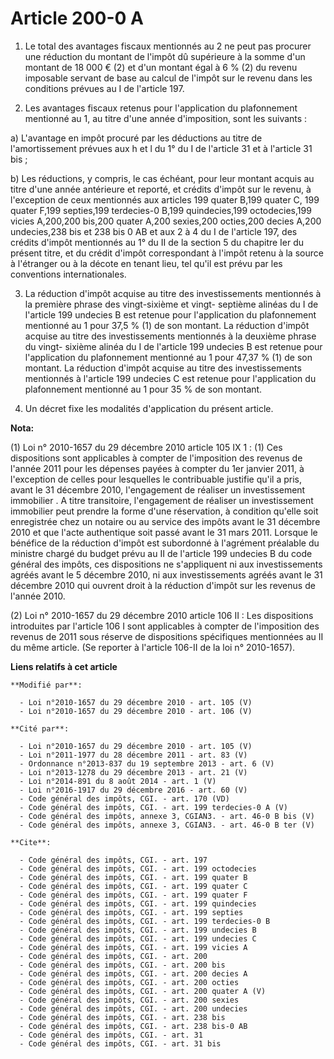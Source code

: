 # Article 200-0 A

1. Le total des avantages fiscaux mentionnés au 2 ne peut pas procurer une réduction du montant de l'impôt dû supérieure à la
somme d'un montant de 18 000 € (2) et d'un montant égal à 6 % (2) du revenu imposable servant de base au calcul de l'impôt
sur le revenu dans les conditions prévues au I de l'article 197.

2. Les avantages fiscaux retenus pour l'application du plafonnement mentionné au 1, au titre d'une année d'imposition, sont
les suivants : 

a) L'avantage en impôt procuré par les déductions au titre de l'amortissement prévues aux h et l du 1° du I de l'article 31
et à l'article 31 bis ; 

b) Les réductions, y compris, le cas échéant, pour leur montant acquis au titre d'une année antérieure et reporté, et crédits
d'impôt sur le revenu, à l'exception de ceux mentionnés aux articles 199 quater B,199 quater C,
199 quater F,199 septies,199 terdecies-0 B,199 quindecies,199 octodecies,199 vicies A,200,200 bis,200 quater A,200 sexies,200
octies,200 decies A,200 undecies,238 bis et 238 bis 0 AB et aux 2 à 4 du I de l'article 197, des crédits d'impôt mentionnés
au 1° du II de la section 5 du chapitre Ier du présent titre, et du crédit d'impôt correspondant à l'impôt retenu à la source
à l'étranger ou à la décote en tenant lieu, tel qu'il est prévu par les conventions internationales. 

3. La réduction d'impôt acquise au titre des investissements mentionnés à la première phrase des vingt-sixième et vingt-
septième alinéas du I de l'article 199 undecies B est retenue pour l'application du plafonnement mentionné au 1 pour 37,5 %
(1) de son montant. La réduction d'impôt acquise au titre des investissements mentionnés à la deuxième phrase du vingt-
sixième alinéa du I de l'article 199 undecies B est retenue pour l'application du plafonnement mentionné au 1 pour 47,37 %
(1) de son montant. La réduction d'impôt acquise au titre des investissements mentionnés à l'article 199 undecies C est
retenue pour l'application du plafonnement mentionné au 1 pour 35 % de son montant. 

4. Un décret fixe les modalités d'application du présent article.

**Nota:**

(1) Loi n° 2010-1657 du 29 décembre 2010 article 105  IX 1 : (1) Ces dispositions sont applicables à compter de l'imposition
des revenus de l'année 2011 pour les dépenses payées à compter du 1er janvier 2011, à l'exception de celles pour lesquelles
le contribuable justifie qu'il a pris, avant le 31 décembre 2010, l'engagement de réaliser un investissement immobilier . A
titre transitoire, l'engagement de réaliser un investissement immobilier peut prendre la forme d'une réservation, à condition
qu'elle soit enregistrée chez un notaire ou au service des impôts avant le 31 décembre 2010 et que l'acte authentique soit
passé avant le 31 mars 2011. Lorsque le bénéfice de la réduction d'impôt est subordonné à l'agrément préalable du ministre
chargé du budget prévu au II de l'article 199 undecies B du code général des impôts, ces dispositions ne s'appliquent ni aux
investissements agréés avant le 5 décembre 2010, ni aux investissements agréés avant le 31 décembre 2010 qui ouvrent droit à
la réduction d'impôt sur les revenus de l'année 2010.

(2) Loi n° 2010-1657 du 29 décembre 2010 article 106 II : Les dispositions introduites par l'article 106 I sont applicables à
compter de l'imposition des revenus de 2011 sous réserve de dispositions spécifiques mentionnées au II du même article. (Se
reporter à l'article 106-II de la loi n° 2010-1657).

**Liens relatifs à cet article**

	**Modifié par**:

	  - Loi n°2010-1657 du 29 décembre 2010 - art. 105 (V)
	  - Loi n°2010-1657 du 29 décembre 2010 - art. 106 (V)

	**Cité par**:

	  - Loi n°2010-1657 du 29 décembre 2010 - art. 105 (V)
	  - Loi n°2011-1977 du 28 décembre 2011 - art. 83 (V)
	  - Ordonnance n°2013-837 du 19 septembre 2013 - art. 6 (V)
	  - Loi n°2013-1278 du 29 décembre 2013 - art. 21 (V)
	  - Loi n°2014-891 du 8 août 2014 - art. 1 (V)
	  - Loi n°2016-1917 du 29 décembre 2016 - art. 60 (V)
	  - Code général des impôts, CGI. - art. 170 (VD)
	  - Code général des impôts, CGI. - art. 199 terdecies-0 A (V)
	  - Code général des impôts, annexe 3, CGIAN3. - art. 46-0 B bis (V)
	  - Code général des impôts, annexe 3, CGIAN3. - art. 46-0 B ter (V)

	**Cite**:

	  - Code général des impôts, CGI. - art. 197
	  - Code général des impôts, CGI. - art. 199 octodecies
	  - Code général des impôts, CGI. - art. 199 quater B
	  - Code général des impôts, CGI. - art. 199 quater C
	  - Code général des impôts, CGI. - art. 199 quater F
	  - Code général des impôts, CGI. - art. 199 quindecies
	  - Code général des impôts, CGI. - art. 199 septies
	  - Code général des impôts, CGI. - art. 199 terdecies-0 B
	  - Code général des impôts, CGI. - art. 199 undecies B
	  - Code général des impôts, CGI. - art. 199 undecies C
	  - Code général des impôts, CGI. - art. 199 vicies A
	  - Code général des impôts, CGI. - art. 200
	  - Code général des impôts, CGI. - art. 200 bis
	  - Code général des impôts, CGI. - art. 200 decies A
	  - Code général des impôts, CGI. - art. 200 octies
	  - Code général des impôts, CGI. - art. 200 quater A (V)
	  - Code général des impôts, CGI. - art. 200 sexies
	  - Code général des impôts, CGI. - art. 200 undecies
	  - Code général des impôts, CGI. - art. 238 bis
	  - Code général des impôts, CGI. - art. 238 bis-0 AB
	  - Code général des impôts, CGI. - art. 31
	  - Code général des impôts, CGI. - art. 31 bis
